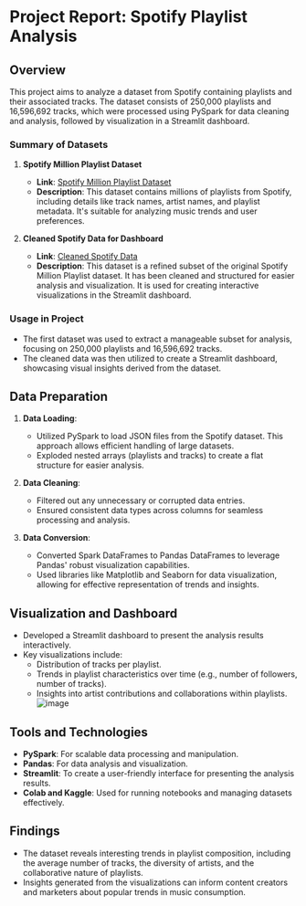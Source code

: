 
# Project Report: Spotify Playlist Analysis

## Overview
This project aims to analyze a dataset from Spotify containing playlists and their associated tracks. The dataset consists of 250,000 playlists and 16,596,692 tracks, which were processed using PySpark for data cleaning and analysis, followed by visualization in a Streamlit dashboard.

### Summary of Datasets

1. **Spotify Million Playlist Dataset**  
   - **Link**: [Spotify Million Playlist Dataset](https://www.kaggle.com/datasets/himanshuwagh/spotify-million)
   - **Description**: This dataset contains millions of playlists from Spotify, including details like track names, artist names, and playlist metadata. It's suitable for analyzing music trends and user preferences.

2. **Cleaned Spotify Data for Dashboard**  
   - **Link**: [Cleaned Spotify Data](https://www.kaggle.com/datasets/esraaabdelrazek/spotify-data)
   - **Description**: This dataset is a refined subset of the original Spotify Million Playlist dataset. It has been cleaned and structured for easier analysis and visualization. It is used for creating interactive visualizations in the Streamlit dashboard.

### Usage in Project
- The first dataset was used to extract a manageable subset for analysis, focusing on 250,000 playlists and 16,596,692 tracks.
- The cleaned data was then utilized to create a Streamlit dashboard, showcasing visual insights derived from the dataset.


## Data Preparation
1. **Data Loading**: 
   - Utilized PySpark to load JSON files from the Spotify dataset. This approach allows efficient handling of large datasets.
   - Exploded nested arrays (playlists and tracks) to create a flat structure for easier analysis.

2. **Data Cleaning**:
   - Filtered out any unnecessary or corrupted data entries.
   - Ensured consistent data types across columns for seamless processing and analysis.

3. **Data Conversion**:
   - Converted Spark DataFrames to Pandas DataFrames to leverage Pandas' robust visualization capabilities.
   - Used libraries like Matplotlib and Seaborn for data visualization, allowing for effective representation of trends and insights.

## Visualization and Dashboard
- Developed a Streamlit dashboard to present the analysis results interactively.
- Key visualizations include:
  - Distribution of tracks per playlist.
  - Trends in playlist characteristics over time (e.g., number of followers, number of tracks).
  - Insights into artist contributions and collaborations within playlists.
    ![image](https://github.com/user-attachments/assets/9e829f42-7286-4852-a4d5-9b4daa7ffce5)


## Tools and Technologies
- **PySpark**: For scalable data processing and manipulation.
- **Pandas**: For data analysis and visualization.
- **Streamlit**: To create a user-friendly interface for presenting the analysis results.
- **Colab and Kaggle**: Used for running notebooks and managing datasets effectively.

## Findings
- The dataset reveals interesting trends in playlist composition, including the average number of tracks, the diversity of artists, and the collaborative nature of playlists.
- Insights generated from the visualizations can inform content creators and marketers about popular trends in music consumption.
